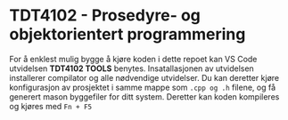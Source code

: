 # TDT4102 - Prosedyre- og objektorientert programmering

For å enklest mulig bygge å kjøre koden i dette repoet kan VS Code utvidelsen **TDT4102 TOOLS** benytes. Insatallasjonen av utvidelsen installerer compilator og alle nødvendige utvidelser. Du kan deretter kjøre konfigurasjon av prosjektet i samme mappe som `.cpp og .h` filene, og få generert mason byggefiler for ditt system. Deretter kan koden kompileres og kjøres med `Fn + F5`
